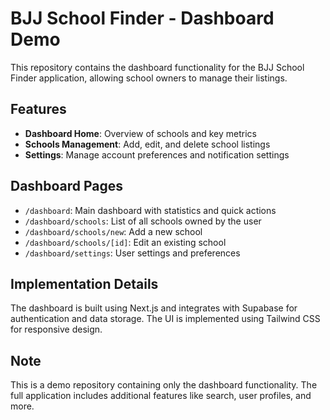 # BJJ School Finder - Dashboard Demo

This repository contains the dashboard functionality for the BJJ School Finder application, allowing school owners to manage their listings.

## Features

- **Dashboard Home**: Overview of schools and key metrics
- **Schools Management**: Add, edit, and delete school listings
- **Settings**: Manage account preferences and notification settings

## Dashboard Pages

- `/dashboard`: Main dashboard with statistics and quick actions
- `/dashboard/schools`: List of all schools owned by the user
- `/dashboard/schools/new`: Add a new school
- `/dashboard/schools/[id]`: Edit an existing school
- `/dashboard/settings`: User settings and preferences

## Implementation Details

The dashboard is built using Next.js and integrates with Supabase for authentication and data storage. The UI is implemented using Tailwind CSS for responsive design.

## Note

This is a demo repository containing only the dashboard functionality. The full application includes additional features like search, user profiles, and more.
